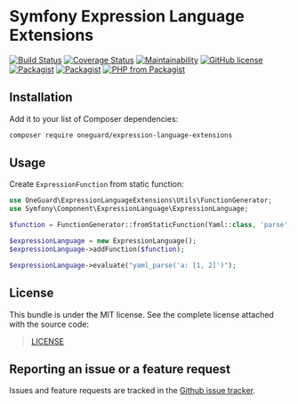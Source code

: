 # Symfony Expression Language Extensions

[![Build Status](https://travis-ci.com/OneGuardSolutions/expression-language-extensions.svg?branch=master)](https://travis-ci.com/OneGuardSolutions/expression-language-extensions)
[![Coverage Status](https://coveralls.io/repos/github/OneGuardSolutions/expression-language-extensions/badge.svg)](https://coveralls.io/github/OneGuardSolutions/expression-language-extensions)
[![Maintainability](https://api.codeclimate.com/v1/badges/9c0c23ba177141a619b3/maintainability)](https://codeclimate.com/github/OneGuardSolutions/expression-language-extensions/maintainability)
[![GitHub license](https://img.shields.io/github/license/OneGuardSolutions/expression-language-extensions.svg)](https://github.com/OneGuardSolutions/expression-language-extensions/blob/master/LICENSE)
[![Packagist](https://img.shields.io/packagist/v/oneguard/expression-language-extensions.svg)](https://packagist.org/packages/oneguard/expression-language-extensions)
[![Packagist](https://img.shields.io/packagist/dt/oneguard/expression-language-extensions.svg)](https://packagist.org/packages/oneguard/expression-language-extensions)
[![PHP from Packagist](https://img.shields.io/packagist/php-v/oneguard/expression-language-extensions.svg)](https://packagist.org/packages/oneguard/expression-language-extensions)

## Installation

Add it to your list of Composer dependencies:

```bash
composer require oneguard/expression-language-extensions
```

## Usage

Create `ExpressionFunction` from static function:

```php
use OneGuard\ExpressionLanguageExtensions\Utils\FunctionGenerator;
use Symfony\Component\ExpressionLanguage\ExpressionLanguage;

$function = FunctionGenerator::fromStaticFunction(Yaml::class, 'parse', 'yaml_parse');

$expressionLanguage = new ExpressionLanguage();
$expressionLanguage->addFunction($function);

$expressionLanguage->evaluate("yaml_parse('a: [1, 2]')");
```

## License

This bundle is under the MIT license.
See the complete license attached with the source code:

> [LICENSE](LICENSE)

## Reporting an issue or a feature request

Issues and feature requests are tracked in the
[Github issue tracker](https://github.com/OneGuardSolutions/expression-language-extensions/issues).
